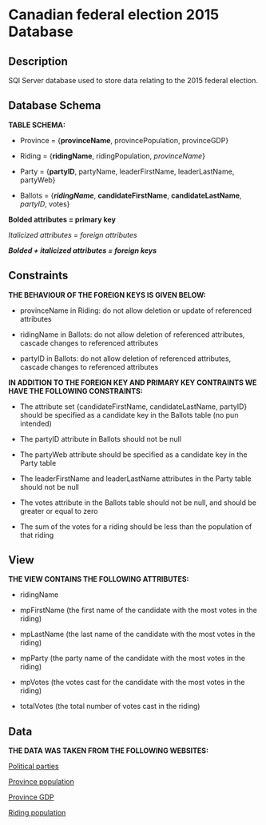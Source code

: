 # Canadian federal election 2015 Database

## Description

SQl Server database used to store data relating to the 2015 federal election.

## Database Schema

**TABLE SCHEMA:**

 - Province = {**provinceName**, provincePopulation, provinceGDP}

 - Riding = {**ridingName**, ridingPopulation, *provinceName*}

 - Party = {**partyID**, partyName, leaderFirstName, leaderLastName, partyWeb}

 - Ballots = {***ridingName***, **candidateFirstName**, **candidateLastName**, *partyID*,  votes}

**Bolded attributes = primary key**

*Italicized attributes = foreign attributes*

***Bolded + italicized attributes = foreign keys***

## Constraints

**THE BEHAVIOUR OF THE FOREIGN KEYS IS GIVEN BELOW:**

 - provinceName in Riding: do not allow deletion or update of referenced attributes

 - ridingName in Ballots: do not allow deletion of referenced attributes, cascade changes to referenced attributes

 - partyID in Ballots: do not allow deletion of referenced attributes, cascade changes to referenced attributes

 
**IN ADDITION TO THE FOREIGN KEY AND PRIMARY KEY CONTRAINTS WE HAVE THE FOLLOWING CONSTRAINTS:**

 - The attribute set {candidateFirstName, candidateLastName, partyID} should be specified as a candidate key in the Ballots table (no pun intended)

 - The  partyID attribute in Ballots should not be null

 - The  partyWeb attribute should be specified as a candidate key in the Party table

 - The leaderFirstName and leaderLastName attributes in the Party table should not be null

 - The votes attribute in the Ballots table should not be null, and should be greater or equal to zero

 - The sum of the votes for a riding should be less than the population of that riding

## View

**THE VIEW CONTAINS THE FOLLOWING ATTRIBUTES:**

 - ridingName

 - mpFirstName (the first name of the candidate with the most votes in the riding)

 - mpLastName (the last name of the candidate with the most votes in the riding)

 - mpParty (the party name of the candidate with the most votes in the riding)

 - mpVotes (the votes cast for the candidate with the most votes in the riding)

 - totalVotes (the total number of votes cast in the riding)

## Data

**THE DATA WAS TAKEN FROM THE FOLLOWING WEBSITES:**

[Political parties](http://www.sfu.ca/~aheard/elections/parties.html)

[Province population](http://www5.statcan.gc.ca/cansim/a26?lang=eng&id=510005)

[Province GDP](http://www.statcan.gc.ca/tables-tableaux/sum-som/l01/cst01/econ15-eng.htm)

[Riding population](https://en.wikipedia.org/wiki/Population_of_Canadian_federal_ridings)
